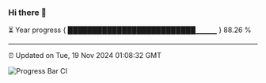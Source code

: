 ### Hi there 👋

⏳ Year progress { ██████████████████████████▁▁▁▁ } 88.26 %

---

⏰ Updated on Tue, 19 Nov 2024 01:08:32 GMT

![Progress Bar CI](https://github.com/liununu/liununu/workflows/Progress%20Bar%20CI/badge.svg)
